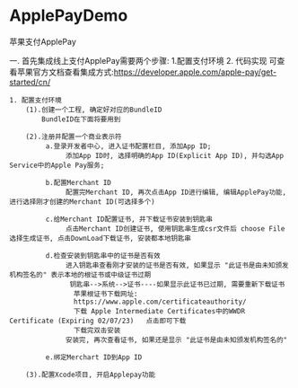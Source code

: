 # ApplePayDemo
苹果支付ApplePay

一. 首先集成线上支付ApplePay需要两个步骤: 1.配置支付环境   2. 代码实现
    可查看苹果官方文档查看集成方式:https://developer.apple.com/apple-pay/get-started/cn/
    
    
    1. 配置支付环境
        (1).创建一个工程, 确定好对应的BundleID
            BundleID在下面将要用到
        
        (2).注册并配置一个商业表示符
             a.登录开发者中心, 进入证书配置栏目, 添加App ID;
                  添加App ID时, 选择明确的App ID(Explicit App ID), 并勾选App Service中的Apple Pay服务;
                  
             b.配置Merchant ID
                  配置完Merchant ID, 再次点击App ID进行编辑, 编辑ApplePay功能, 进行选择刚才创建的Merchant ID(可选择多个) 
                  
             c.给Merchant ID配置证书, 并下载证书安装到钥匙串
                  点击Merchant ID创建证书, 使用钥匙串生成csr文件后 choose File 选择生成证书, 点击DownLoad下载证书, 安装都本地钥匙串
                  
             d.检查安装到钥匙串中的证书是否有效
                  进入钥匙串查看刚才安装的证书是否有效, 如果显示 "此证书是由未知颁发机构签名的" 表示本地的根证书或中级证书过期
                  ￼钥匙串-->系统-->证书----如果显示此证书已过期, 需要重新下载证书
                    苹果根证书下载网址:
                    https://www.apple.com/certificateauthority/
                    下载 Apple Intermediate Certificates中的WWDR Certificate (Expiring 02/07/23)   点击即可下载
                    下载完双击安装
                  安装完, 再次查看证书, 如果还是显示 "此证书是由未知颁发机构签名的"
                  
             e.绑定Merchart ID到App ID
             
        (3).配置Xcode项目, 开启Applepay功能
        
        
        
